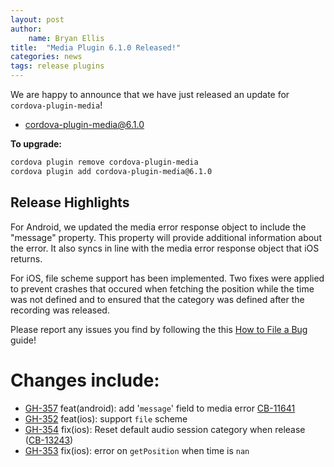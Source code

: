 ```yaml
---
layout: post
author:
    name: Bryan Ellis
title:  "Media Plugin 6.1.0 Released!"
categories: news
tags: release plugins
---
```


We are happy to announce that we have just released an update for `cordova-plugin-media`!

* [cordova-plugin-media@6.1.0](https://www.npmjs.com/package/cordova-plugin-media)

**To upgrade:**

```bash
cordova plugin remove cordova-plugin-media
cordova plugin add cordova-plugin-media@6.1.0
```

## Release Highlights

For Android, we updated the media error response object to include the "message" property. This property will provide additional information about the error. It also syncs in line with the media error response object that iOS returns.

For iOS, file scheme support has been implemented. Two fixes were applied to prevent crashes that occured when fetching the position while the time was not defined and to ensured that the category was defined after the recording was released.

Please report any issues you find by following the this [How to File a Bug](https://github.com/apache/cordova#filing-a-bug) guide!

<!--more-->
# Changes include:

* [GH-357](https://github.com/apache/cordova-plugin-media/pull/357) feat(android): add '`message`' field to media error [CB-11641](https://issues.apache.org/jira/browse/CB-11641)
* [GH-352](https://github.com/apache/cordova-plugin-media/pull/352) feat(ios): support `file` scheme
* [GH-354](https://github.com/apache/cordova-plugin-media/pull/354) fix(ios): Reset default audio session category when release ([CB-13243](https://issues.apache.org/jira/browse/CB-13243))
* [GH-353](https://github.com/apache/cordova-plugin-media/pull/353) fix(ios): error on `getPosition` when time is `nan`
